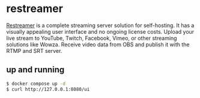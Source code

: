restreamer
==========

[Restreamer][1] is a complete streaming server solution for self-hosting. It has
a visually appealing user interface and no ongoing license costs. Upload your
live stream to YouTube, Twitch, Facebook, Vimeo, or other streaming solutions
like Wowza. Receive video data from OBS and publish it with the RTMP and SRT
server.

## up and running

```bash
$ docker compose up -d
$ curl http://127.0.0.1:8080/ui
```

[1]: https://github.com/datarhei/restreamer
